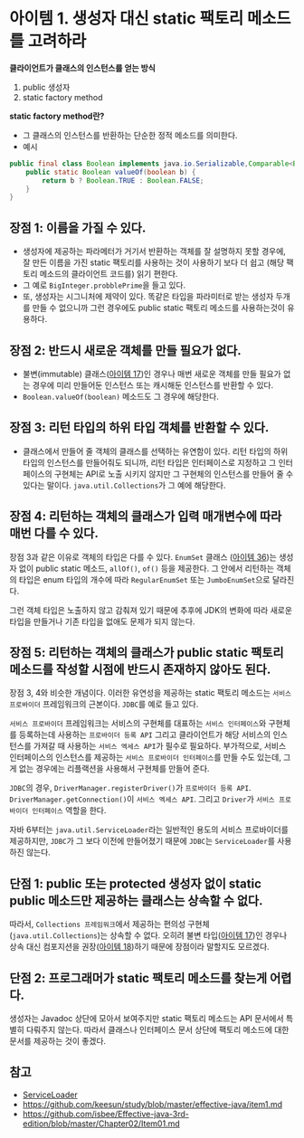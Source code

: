 # 아이템 1. 생성자 대신 static 팩토리 메소드를 고려하라



**클라이언트가 클래스의 인스턴스를 얻는 방식**

1. public 생성자
2. static factory method



**static factory method란?**

* 그 클래스의 인스턴스를 반환하는 단순한 정적 메소드를 의미한다.
* 예시

```java
public final class Boolean implements java.io.Serializable,Comparable<Boolean>{
    public static Boolean valueOf(boolean b) {
        return b ? Boolean.TRUE : Boolean.FALSE;
    }
}
```



## 장점 1: 이름을 가질 수 있다.

* 생성자에 제공하는 파라메터가 거기서 반환하는 객체를 잘 설명하지 못할 경우에, 잘 만든 이름을 가진 static 팩토리를 사용하는 것이 사용하기 보다 더 쉽고 (해당 팩토리 메소드의 클라이언트 코드를) 읽기 편한다. 
* 그 예로 `BigInteger.probblePrime`을 들고 있다.
* 또, 생성자는 시그니처에 제약이 있다. 똑같은 타입을 파라미터로 받는 생성자 두개를 만들 수 없으니까 그런 경우에도 public static 팩토리 메소드를 사용하는것이 유용하다.



## 장점 2: 반드시 새로운 객체를 만들 필요가 없다.

* 불변(immutable) 클래스([아이템 17](https://github.com/keesun/study/blob/master/effective-java/item17.md))인 경우나 매번 새로운 객체를 만들 필요가 없는 경우에 미리 만들어둔 인스턴스 또는 캐시해둔 인스턴스를 반환할 수 있다. 
* `Boolean.valueOf(boolean)` 메소드도 그 경우에 해당한다.



## 장점 3: 리턴 타입의 하위 타입 객체를 반환할 수 있다.

* 클래스에서 만들어 줄 객체의 클래스를 선택하는 유연함이 있다. 리턴 타입의 하위 타입의 인스턴스를 만들어줘도 되니까, 리턴 타입은 인터페이스로 지정하고 그 인터페이스의 구현체는 API로 노출 시키지 않지만 그 구현체의 인스턴스를 만들어 줄 수 있다는 말이다. `java.util.Collections`가 그 예에 해당한다.



## 장점 4: 리턴하는 객체의 클래스가 입력 매개변수에 따라 매번 다를 수 있다.

장점 3과 같은 이유로 객체의 타입은 다를 수 있다. `EnumSet` 클래스 ([아이템 36](https://github.com/keesun/study/blob/master/effective-java/item36.md))는 생성자 없이 public static 메소드, `allOf()`, `of()` 등을 제공한다. 그 안에서 리턴하는 객체의 타입은 enum 타입의 개수에 따라 `RegularEnumSet` 또는 `JumboEnumSet`으로 달라진다.

그런 객체 타입은 노출하지 않고 감춰져 있기 때문에 추후에 JDK의 변화에 따라 새로운 타입을 만들거나 기존 타입을 없애도 문제가 되지 않는다.



## 장점 5: 리턴하는 객체의 클래스가 public static 팩토리 메소드를 작성할 시점에 반드시 존재하지 않아도 된다.

장점 3, 4와 비슷한 개념이다. 이러한 유연성을 제공하는 static 팩토리 메소드는 `서비스 프로바이더` 프레임워크의 근본이다. `JDBC`를 예로 들고 있다.

`서비스 프로바이더` 프레임워크는 서비스의 구현체를 대표하는 `서비스 인터페이스`와 구현체를 등록하는데 사용하는 `프로바이더 등록 API` 그리고 클라이언트가 해당 서비스의 인스턴스를 가져갈 때 사용하는 `서비스 엑세스 API`가 필수로 필요하다. 부가적으로, 서비스 인터페이스의 인스턴스를 제공하는 `서비스 프로바이더 인터페이스`를 만들 수도 있는데, 그게 없는 경우에는 리플랙션을 사용해서 구현체를 만들어 준다.

`JDBC`의 경우, `DriverManager.registerDriver()`가 `프로바이더 등록 API`. `DriverManager.getConnection()`이 `서비스 엑세스 API`. 그리고 `Driver`가 `서비스 프로바이더 인터페이스` 역할을 한다.

자바 6부터는 `java.util.ServiceLoader`라는 일반적인 용도의 서비스 프로바이더를 제공하지만, `JDBC`가 그 보다 이전에 만들어졌기 때문에 `JDBC`는 `ServiceLoader`를 사용하진 않는다.



## 단점 1: public 또는 protected 생성자 없이 static public 메소드만 제공하는 클래스는 상속할 수 없다.

따라서, `Collections 프레임워크`에서 제공하는 편의성 구현체(`java.util.Collections`)는 상속할 수 없다. 오히려 불변 타입([아이템 17](https://github.com/keesun/study/blob/master/effective-java/item17.md))인 경우나 상속 대신 컴포지션을 권장([아이템 18](https://github.com/keesun/study/blob/master/effective-java/item18.md))하기 때문에 장점이라 말할지도 모르겠다.



## 단점 2: 프로그래머가 static 팩토리 메소드를 찾는게 어렵다.

생성자는 Javadoc 상단에 모아서 보여주지만 static 팩토리 메소드는 API 문서에서 특별히 다뤄주지 않는다. 따라서 클래스나 인터페이스 문서 상단에 팩토리 메소드에 대한 문서를 제공하는 것이 좋겠다.



## 참고

- [ServiceLoader](https://docs.oracle.com/javase/9/docs/api/java/util/ServiceLoader.html)
- https://github.com/keesun/study/blob/master/effective-java/item1.md
- https://github.com/isbee/Effective-java-3rd-edition/blob/master/Chapter02/Item01.md